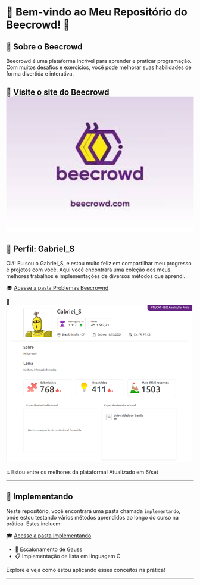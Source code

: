 # 🎉 Bem-vindo ao Meu Repositório do Beecrowd! 🎉

## 🌟 Sobre o Beecrowd

Beecrowd é uma plataforma incrível para aprender e praticar programação. Com muitos desafios e exercícios, você pode melhorar suas habilidades de forma divertida e interativa.

🔗 [Visite o site do Beecrowd](https://www.beecrowd.com)  
<img src="Imagnes/download.jpeg" alt="Meu Rank" width="600"/>
---

## 👤 Perfil: Gabriel_S

Olá! Eu sou o Gabriel_S, e estou muito feliz em compartilhar meu progresso e projetos com você. Aqui você encontrará uma coleção dos meus melhores trabalhos e implementações de diversos métodos que aprendi.

🎓 [Acesse a pasta Problemas Beecrownd](Problemas-Becrownd)

📸  
<img src="Imagnes/Perfil.png" alt="Meu Rank" width="500"/> 

🔝 Estou entre os melhores da plataforma!
Atualizado em 6/set

---

## 📂 Implementando

Neste repositório, você encontrará uma pasta chamada `implementando`, onde estou testando vários métodos aprendidos ao longo do curso na prática. Estes incluem:

🎓 [Acesse a pasta Implementando](./Implementando)
- 🔢 Escalonamento de Gauss
- 📋 Implementação de lista em linguagem C

Explore e veja como estou aplicando esses conceitos na prática!

---



